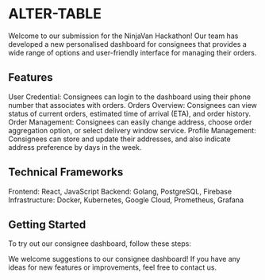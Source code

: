 # ALTER-TABLE

Welcome to our submission for the NinjaVan Hackathon! Our team has developed a new personalised dashboard for consignees that provides a wide range of options and user-friendly interface for managing their orders.

## Features

User Credential: Consignees can login to the dashboard using their phone number that associates with orders.
Orders Overview: Consignees can view status of current orders, estimated time of arrival (ETA), and order history.
Order Management: Consignees can easily change address, choose order aggregation option, or select delivery window service.
Profile Management: Consignees can store and update their addresses, and also indicate address preference by days in the week.

## Technical Frameworks

Frontend: React, JavaScript
Backend: Golang, PostgreSQL, Firebase
Infrastructure: Docker, Kubernetes, Google Cloud, Prometheus, Grafana

## Getting Started

To try out our consignee dashboard, follow these steps:



We welcome suggestions to our consignee dashboard! If you have any ideas for new features or improvements, feel free to contact us.
